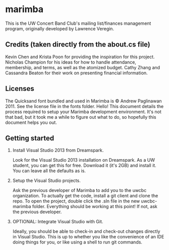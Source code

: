 # marimba

This is the UW Concert Band Club's mailing list/finances management program, originally developed by Lawrence Veregin.

## Credits (taken directly from the about.cs file)

Kevin Chen and Krista Poon for providing the inspiration for this project.
Nicholas Champion for his ideas for how to handle attendance, membership, and terms, as well as the atomized budget.
Cathy Zhang and Cassandra Beaton for their work on presenting financial information.

## Licenses

The Quicksand font bundled and used in Marimba is &copy; Andrew Paglinawan 2011. See the license file in the fonts folder.
Hello! This document details the process required to setup your Marimba development environment.
It's not that bad, but it took me a while to figure out what to do, so hopefully this document helps you out.

## Getting started
1. Install Visual Studio 2013 from Dreamspark.

    Look for the Visual Studio 2013 installation on Dreamspark. As a UW student, you can get this for free. Download it (it's 2GB) and install it. You can leave all the defaults as is.

2. Setup the Visual Studio projects.

    Ask the previous developer of Marimba to add you to the uwcbc organization. To actually get the code, install a git client and clone the repo. To open the project, double click the .sln file in the new uwcbc-marimba folder. Everything should be working at this point! If not, ask the previous developer.

3. OPTIONAL: Integrate Visual Studio with Git.

    Ideally, you should be able to check-in and check-out changes directly in Visual Studio. This is up to whether you like the convenience of an IDE doing things for you, or like using a shell to run git commands.
